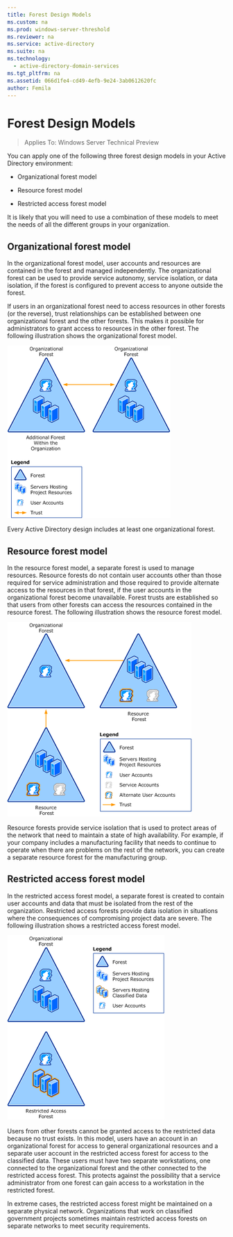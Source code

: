```yaml
---
title: Forest Design Models
ms.custom: na
ms.prod: windows-server-threshold
ms.reviewer: na
ms.service: active-directory
ms.suite: na
ms.technology: 
  - active-directory-domain-services
ms.tgt_pltfrm: na
ms.assetid: 066d1fe4-cd49-4efb-9e24-3ab0612620fc
author: Femila
---
```

# Forest Design Models

>Applies To: Windows Server Technical Preview

You can apply one of the following three forest design models in your Active Directory environment:  
  
-   Organizational forest model  
  
-   Resource forest model  
  
-   Restricted access forest model  
  
It is likely that you will need to use a combination of these models to meet the needs of all the different groups in your organization.  
  
## Organizational forest model  
In the organizational forest model, user accounts and resources are contained in the forest and managed independently. The organizational forest can be used to provide service autonomy, service isolation, or data isolation, if the forest is configured to prevent access to anyone outside the forest.  
  
If users in an organizational forest need to access resources in other forests (or the reverse), trust relationships can be established between one organizational forest and the other forests. This makes it possible for administrators to grant access to resources in the other forest. The following illustration shows the organizational forest model.  
  
![](media/Forest-Design-Models/b1ddb47e-78a5-49c7-bb21-d7421b7b84b8.gif)  
  
Every Active Directory design includes at least one organizational forest.  
  
## Resource forest model  
In the resource forest model, a separate forest is used to manage resources. Resource forests do not contain user accounts other than those required for service administration and those required to provide alternate access to the resources in that forest, if the user accounts in the organizational forest become unavailable. Forest trusts are established so that users from other forests can access the resources contained in the resource forest. The following illustration shows the resource forest model.  
  
![](media/Forest-Design-Models/c0b348a6-958c-4fc5-9035-e2d2a54d5573.gif)  
  
Resource forests provide service isolation that is used to protect areas of the network that need to maintain a state of high availability. For example, if your company includes a manufacturing facility that needs to continue to operate when there are problems on the rest of the network, you can create a separate resource forest for the manufacturing group.  
  
## Restricted access forest model  
In the restricted access forest model, a separate forest is created to contain user accounts and data that must be isolated from the rest of the organization. Restricted access forests provide data isolation in situations where the consequences of compromising project data are severe. The following illustration shows a restricted access forest model.  
  
![](media/Forest-Design-Models/e49cfc8c-a58a-4386-93bd-d4a6ee00f89c.gif)  
  
Users from other forests cannot be granted access to the restricted data because no trust exists. In this model, users have an account in an organizational forest for access to general organizational resources and a separate user account in the restricted access forest for access to the classified data. These users must have two separate workstations, one connected to the organizational forest and the other connected to the restricted access forest. This protects against the possibility that a service administrator from one forest can gain access to a workstation in the restricted forest.  
  
In extreme cases, the restricted access forest might be maintained on a separate physical network. Organizations that work on classified government projects sometimes maintain restricted access forests on separate networks to meet security requirements.  
  


